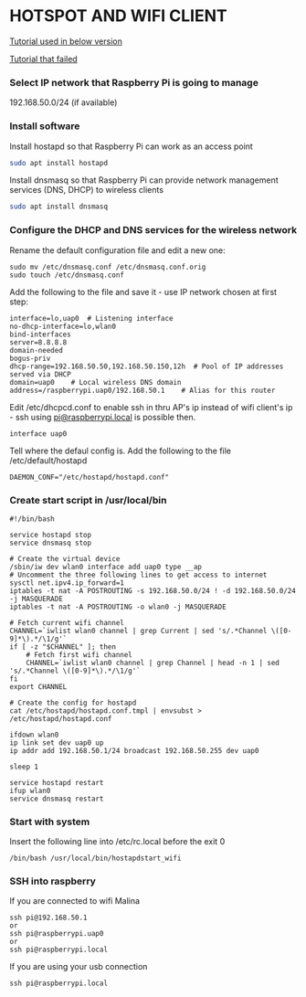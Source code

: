 HOTSPOT AND WIFI CLIENT
===

[Tutorial used in below version](https://www.raspberrypi.org/forums/viewtopic.php?t=196263&fbclid=IwAR1Wz4QT-x2OJBdhlziibheB4ZyciOb5yxFsPnDVhzcCwVqYDwimK8FybXw)

[Tutorial that failed](https://blog.ithasu.org/2017/11/raspberry-pi-0w-as-both-wifi-client-and-access-point/?fbclid=IwAR15ptnzc2LExEk-qiOxTpmZSp3g0xqpRBntMLYzXPo-Xcih2m8e3g-cg4Q)

### Select IP network that Raspberry Pi is going to manage
192.168.50.0/24 (if available)

### Install software

Install hostapd so that Raspberry Pi can work as an access point
```bash 
sudo apt install hostapd

```

Install dnsmasq so that Raspberry Pi can provide network management services (DNS, DHCP) to wireless clients
```bash 
sudo apt install dnsmasq
```

### Configure the DHCP and DNS services for the wireless network

Rename the default configuration file and edit a new one:
```
sudo mv /etc/dnsmasq.conf /etc/dnsmasq.conf.orig
sudo touch /etc/dnsmasq.conf
```

Add the following to the file and save it - use IP network chosen at first step:
```
interface=lo,uap0  # Listening interface
no-dhcp-interface=lo,wlan0
bind-interfaces
server=8.8.8.8
domain-needed
bogus-priv
dhcp-range=192.168.50.50,192.168.50.150,12h  # Pool of IP addresses served via DHCP
domain=uap0    # Local wireless DNS domain
address=/raspberrypi.uap0/192.168.50.1    # Alias for this router
```
Edit /etc/dhcpcd.conf to enable ssh in thru AP's ip instead of wifi client's ip - ssh using pi@raspberrypi.local is possible then.
```
interface uap0
```
Tell where the defaul config is. Add the following to the file /etc/default/hostapd
```
DAEMON_CONF="/etc/hostapd/hostapd.conf"
```
### Create start script in /usr/local/bin
```
#!/bin/bash

service hostapd stop
service dnsmasq stop

# Create the virtual device
/sbin/iw dev wlan0 interface add uap0 type __ap
# Uncomment the three following lines to get access to internet
sysctl net.ipv4.ip_forward=1
iptables -t nat -A POSTROUTING -s 192.168.50.0/24 ! -d 192.168.50.0/24 -j MASQUERADE
iptables -t nat -A POSTROUTING -o wlan0 -j MASQUERADE

# Fetch current wifi channel
CHANNEL=`iwlist wlan0 channel | grep Current | sed 's/.*Channel \([0-9]*\).*/\1/g'`
if [ -z "$CHANNEL" ]; then
    # Fetch first wifi channel
    CHANNEL=`iwlist wlan0 channel | grep Channel | head -n 1 | sed 's/.*Channel \([0-9]*\).*/\1/g'`
fi
export CHANNEL

# Create the config for hostapd
cat /etc/hostapd/hostapd.conf.tmpl | envsubst > /etc/hostapd/hostapd.conf

ifdown wlan0
ip link set dev uap0 up
ip addr add 192.168.50.1/24 broadcast 192.168.50.255 dev uap0

sleep 1

service hostapd restart
ifup wlan0
service dnsmasq restart
```

### Start with system
Insert the following line into /etc/rc.local before the exit 0
```
/bin/bash /usr/local/bin/hostapdstart_wifi
```

### SSH into raspberry
If you are connected to wifi Malina
```
ssh pi@192.168.50.1
or
ssh pi@raspberrypi.uap0
or
ssh pi@raspberrypi.local
```

If you are using your usb connection
```
ssh pi@raspberrypi.local
```
